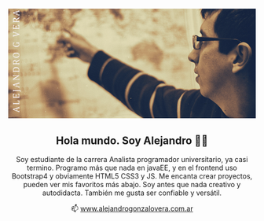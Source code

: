 ![imagen de portada Github](portadaGithub.png)

<h2 align="center">Hola mundo. Soy Alejandro 👋🤓</h2>
<p align="center">Soy estudiante de la carrera Analista programador universitario, ya casi termino. Programo más que nada en javaEE, y en el frontend uso Bootstrap4 y obviamente HTML5 CSS3 y JS. Me encanta crear proyectos, pueden ver mis favoritos más abajo. Soy antes que nada creativo y autodidacta. También me gusta ser confiable y versátil.</p>
  <p align="center">📫 <a href="https://alejandrogonzalovera.com.ar/">www.alejandrogonzalovera.com.ar</a>
<!--
**AlexielArdilla/AlexielArdilla** is a ✨ _special_ ✨ repository because its `README.md` (this file) appears on your GitHub profile.

Here are some ideas to get you started:

- 🔭 I’m currently working on ...
- 🌱 I’m currently learning ...
- 👯 I’m looking to collaborate on ...
- 🤔 I’m looking for help with ...
- 💬 Ask me about ...
- 📫 How to reach me: ...
- 😄 Pronouns: ...
- ⚡ Fun fact: ...
-->
